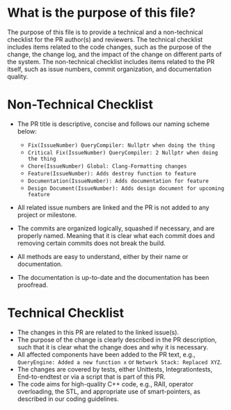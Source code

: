 # What is the purpose of this file?
The purpose of this file is to provide a technical and a non-technical checklist for the PR author(s) and reviewers.
The technical checklist includes items related to the code changes, such as the purpose of the change, the change log, and the impact of the change on different parts of the system. 
The non-technical checklist includes items related to the PR itself, such as issue numbers, commit organization, and documentation quality.

# Non-Technical Checklist
- The PR title is descriptive, concise and follows our naming scheme below:
  - `Fix(IssueNumber) QueryCompiler: Nullptr when doing the thing`
  - `Critical Fix(IssueNumber) QueryCompiler: 2 Nullptr when doing the thing`
  - `Chore(IssueNumber) Global: Clang-Formatting changes`
  - `Feature(IssueNumber): Adds destroy function to feature`
  - `Documentation(IssueNumber): Adds documentation for feature`
  - `Design Document(IssueNumber): Adds design document for upcoming feature`

- All related issue numbers are linked and the PR is not added to any project or milestone.
- The commits are organized logically, squashed if necessary, and are properly named. Meaning that it is clear what each commit does and removing certain commits does not break the build.
- All methods are easy to understand, either by their name or documentation.
- The documentation is up-to-date and the documentation has been proofread.

# Technical Checklist
- The changes in this PR are related to the linked issue(s).
- The purpose of the change is clearly described in the PR description, such that it is clear what the change does and why it is necessary.
- All affected components have been added to the PR text, e.g., `QueryEngine: Added a new function x` or `Network Stack: Replaced XYZ`. 
- The changes are covered by tests, either Unittests, Integrationtests, End-to-endtest or via a script that is part of this PR.
- The code aims for high-quality C++ code, e.g., RAII, operator overloading, the STL, and appropriate use of smart-pointers, as described in our coding guidelines.
